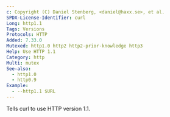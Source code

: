 ```yaml
---
c: Copyright (C) Daniel Stenberg, <daniel@haxx.se>, et al.
SPDX-License-Identifier: curl
Long: http1.1
Tags: Versions
Protocols: HTTP
Added: 7.33.0
Mutexed: http1.0 http2 http2-prior-knowledge http3
Help: Use HTTP 1.1
Category: http
Multi: mutex
See-also:
  - http1.0
  - http0.9
Example:
  - --http1.1 $URL
---
```


Tells curl to use HTTP version 1.1.
